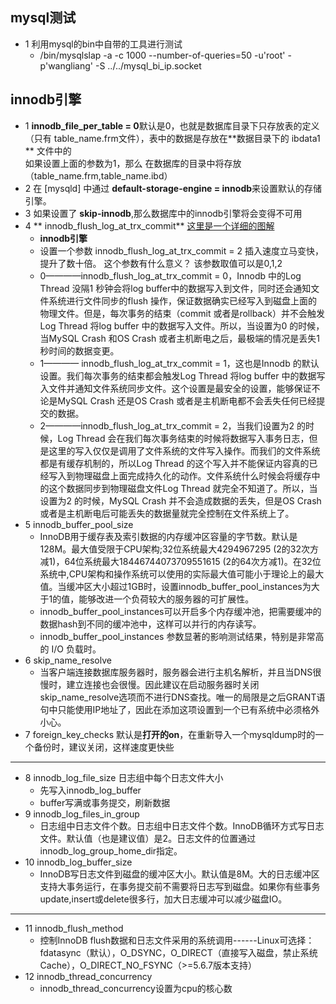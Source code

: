 ## mysql测试
- 1 利用mysql的bin中自带的工具进行测试
    - /bin/mysqlslap -a -c 1000 --number-of-queries=50  -u'root' -p'wangliang'   -S ../../mysql_bi_ip.socket


## innodb引擎
-  1 **innodb_file_per_table = 0**默认是0，也就是数据库目录下只存放表的定义（只有 table_name.frm文件），表中的数据是存放在**数据目录下的 ibdata1 ** 文件中的  
     如果设置上面的参数为1，那么 在数据库的目录中将存放（table_name.frm,table_name.ibd）
-  2 在 [mysqld] 中通过 **default-storage-engine = innodb**来设置默认的存储引擎。
-  3 如果设置了  **skip-innodb**,那么数据库中的innodb引擎将会变得不可用
-  4  ** innodb_flush_log_at_trx_commit**  [这里是一个详细的图解](./图片/innodb_flush_log_at_trx_commit.png)
      -  **innodb引擎** 
      -   设置一个参数  innodb_flush_log_at_trx_commit = 2   插入速度立马变快，提升了数十倍。  这个参数有什么意义？ 该参数取值可以是0,1,2
      - 0————innodb_flush_log_at_trx_commit = 0，Innodb 中的Log Thread 没隔1 秒钟会将log buffer中的数据写入到文件，同时还会通知文件系统进行文件同步的flush 操作，保证数据确实已经写入到磁盘上面的物理文件。但是，每次事务的结束（commit 或者是rollback）并不会触发Log Thread 将log buffer 中的数据写入文件。所以，当设置为0 的时候，当MySQL Crash 和OS Crash 或者主机断电之后，最极端的情况是丢失1 秒时间的数据变更。
      - 1———— innodb_flush_log_at_trx_commit = 1，这也是Innodb 的默认设置。我们每次事务的结束都会触发Log Thread 将log buffer 中的数据写入文件并通知文件系统同步文件。这个设置是最安全的设置，能够保证不论是MySQL Crash 还是OS Crash 或者是主机断电都不会丢失任何已经提交的数据。
      - 2————innodb_flush_log_at_trx_commit = 2，当我们设置为2 的时候，Log Thread 会在我们每次事务结束的时候将数据写入事务日志，但是这里的写入仅仅是调用了文件系统的文件写入操作。而我们的文件系统都是有缓存机制的，所以Log Thread 的这个写入并不能保证内容真的已经写入到物理磁盘上面完成持久化的动作。文件系统什么时候会将缓存中的这个数据同步到物理磁盘文件Log Thread 就完全不知道了。所以，当设置为2 的时候，MySQL Crash 并不会造成数据的丢失，但是OS Crash 或者是主机断电后可能丢失的数据量就完全控制在文件系统上了。
-  5  innodb_buffer_pool_size 
      - InnoDB用于缓存表及索引数据的内存缓冲区容量的字节数。默认是128M。最大值受限于CPU架构;32位系统最大4294967295 (2的32次方减1)，64位系统最大18446744073709551615 (2的64次方减1)。在32位系统中,CPU架构和操作系统可以使用的实际最大值可能小于理论上的最大值。当缓冲区大小超过1GB时，设置innodb_buffer_pool_instances为大于1的值，能够改进一个负荷较大的服务器的可扩展性。 
      - innodb_buffer_pool_instances可以开启多个内存缓冲池，把需要缓冲的数据hash到不同的缓冲池中，这样可以并行的内存读写。
      - innodb_buffer_pool_instances 参数显著的影响测试结果，特别是非常高的 I/O 负载时。
-  6 skip_name_resolve 
     - 当客户端连接数据库服务器时，服务器会进行主机名解析，并且当DNS很慢时，建立连接也会很慢。因此建议在启动服务器时关闭skip_name_resolve选项而不进行DNS查找。唯一的局限是之后GRANT语句中只能使用IP地址了，因此在添加这项设置到一个已有系统中必须格外小心。
-  7 foreign_key_checks 默认是**打开的on**，在重新导入一个mysqldump时的一个备份时，建议关闭，这样速度更快些
---
-  8 innodb_log_file_size 日志组中每个日志文件大小
     - 先写入innodb_log_buffer
     - buffer写满或事务提交，刷新数据
-  9 innodb_log_files_in_group
     - 日志组中日志文件个数。日志组中日志文件个数。InnoDB循环方式写日志文件。默认值（也是建议值）是2。日志文件的位置通过innodb_log_group_home_dir指定。
-  10 innodb_log_buffer_size  
      -   InnoDB写日志文件到磁盘的缓冲区大小。默认值是8M。大的日志缓冲区支持大事务运行，在事务提交前不需要将日志写到磁盘。如果你有些事务update,insert或delete很多行，加大日志缓冲可以减少磁盘IO。
---
-  11 innodb_flush_method
      - 控制InnoDB flush数据和日志文件采用的系统调用------Linux可选择：fdatasync（默认），O_DSYNC，O_DIRECT（直接写入磁盘，禁止系统Cache），O_DIRECT_NO_FSYNC（>=5.6.7版本支持）
-  12 innodb_thread_concurrency
      - innodb_thread_concurrency设置为cpu的核心数